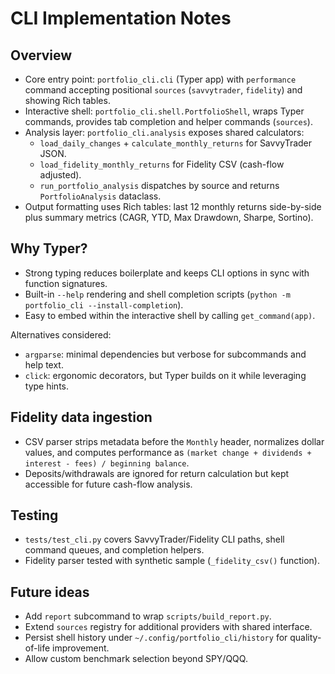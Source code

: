# CLI Implementation Notes

## Overview

- Core entry point: `portfolio_cli.cli` (Typer app) with `performance` command accepting positional `sources` (`savvytrader`, `fidelity`) and showing Rich tables.
- Interactive shell: `portfolio_cli.shell.PortfolioShell`, wraps Typer commands, provides tab completion and helper commands (`sources`).
- Analysis layer: `portfolio_cli.analysis` exposes shared calculators:
  - `load_daily_changes` + `calculate_monthly_returns` for SavvyTrader JSON.
  - `load_fidelity_monthly_returns` for Fidelity CSV (cash-flow adjusted).
  - `run_portfolio_analysis` dispatches by source and returns `PortfolioAnalysis` dataclass.
- Output formatting uses Rich tables: last 12 monthly returns side-by-side plus summary metrics (CAGR, YTD, Max Drawdown, Sharpe, Sortino).

## Why Typer?

- Strong typing reduces boilerplate and keeps CLI options in sync with function signatures.
- Built-in `--help` rendering and shell completion scripts (`python -m portfolio_cli --install-completion`).
- Easy to embed within the interactive shell by calling `get_command(app)`.

Alternatives considered:
- `argparse`: minimal dependencies but verbose for subcommands and help text.
- `click`: ergonomic decorators, but Typer builds on it while leveraging type hints.

## Fidelity data ingestion

- CSV parser strips metadata before the `Monthly` header, normalizes dollar values, and computes performance as `(market change + dividends + interest - fees) / beginning balance`.
- Deposits/withdrawals are ignored for return calculation but kept accessible for future cash-flow analysis.

## Testing

- `tests/test_cli.py` covers SavvyTrader/Fidelity CLI paths, shell command queues, and completion helpers.
- Fidelity parser tested with synthetic sample (`_fidelity_csv()` function).

## Future ideas

- Add `report` subcommand to wrap `scripts/build_report.py`.
- Extend `sources` registry for additional providers with shared interface.
- Persist shell history under `~/.config/portfolio_cli/history` for quality-of-life improvement.
- Allow custom benchmark selection beyond SPY/QQQ.

